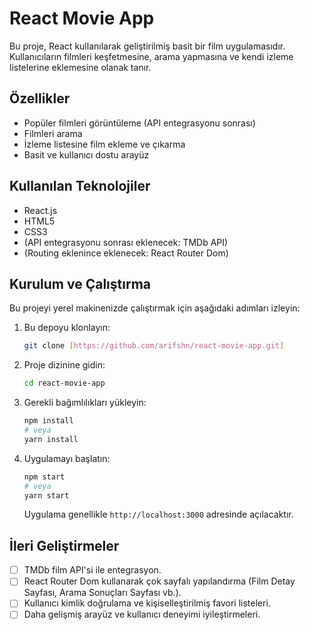 # React Movie App

Bu proje, React kullanılarak geliştirilmiş basit bir film uygulamasıdır. Kullanıcıların filmleri keşfetmesine, arama yapmasına ve kendi izleme listelerine eklemesine olanak tanır.

## Özellikler

* Popüler filmleri görüntüleme (API entegrasyonu sonrası)
* Filmleri arama
* İzleme listesine film ekleme ve çıkarma
* Basit ve kullanıcı dostu arayüz

## Kullanılan Teknolojiler

* React.js
* HTML5
* CSS3
* (API entegrasyonu sonrası eklenecek: TMDb API)
* (Routing eklenince eklenecek: React Router Dom)

## Kurulum ve Çalıştırma

Bu projeyi yerel makinenizde çalıştırmak için aşağıdaki adımları izleyin:

1.  Bu depoyu klonlayın:
    ```bash
    git clone [https://github.com/arifshn/react-movie-app.git]
    ```

2.  Proje dizinine gidin:
    ```bash
    cd react-movie-app
    ```

3.  Gerekli bağımlılıkları yükleyin:
    ```bash
    npm install
    # veya
    yarn install
    ```

4.  Uygulamayı başlatın:
    ```bash
    npm start
    # veya
    yarn start
    ```
    Uygulama genellikle `http://localhost:3000` adresinde açılacaktır.

## İleri Geliştirmeler

* [ ] TMDb film API'si ile entegrasyon.
* [ ] React Router Dom kullanarak çok sayfalı yapılandırma (Film Detay Sayfası, Arama Sonuçları Sayfası vb.).
* [ ] Kullanıcı kimlik doğrulama ve kişiselleştirilmiş favori listeleri.
* [ ] Daha gelişmiş arayüz ve kullanıcı deneyimi iyileştirmeleri.
